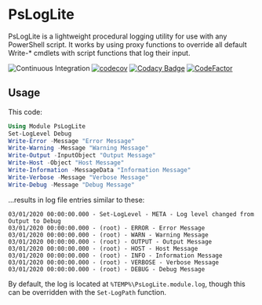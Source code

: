 # PsLogLite
PsLogLite is a lightweight procedural logging utility for use with any PowerShell script. It works by using proxy functions to override all default Write-* cmdlets with script functions that log their input.

![Continuous Integration](https://github.com/leojackson/PsLogLite/workflows/Continuous%20Integration/badge.svg) [![codecov](https://codecov.io/gh/leojackson/psloglite/branch/master/graph/badge.svg)](https://codecov.io/gh/leojackson/psloglite) [![Codacy Badge](https://api.codacy.com/project/badge/Grade/f98f28f3c9404f6a83e91ea9f0fe60c0)](https://www.codacy.com/manual/leojackson/PsLogLite?utm_source=github.com&amp;utm_medium=referral&amp;utm_content=leojackson/PsLogLite&amp;utm_campaign=Badge_Grade) [![CodeFactor](https://www.codefactor.io/repository/github/leojackson/psloglite/badge)](https://www.codefactor.io/repository/github/leojackson/psloglite)

## Usage
This code:
```powershell
Using Module PsLogLite
Set-LogLevel Debug
Write-Error -Message "Error Message"
Write-Warning -Message "Warning Message"
Write-Output -InputObject "Output Message"
Write-Host -Object "Host Message"
Write-Information -MessageData "Information Message"
Write-Verbose -Message "Verbose Message"
Write-Debug -Message "Debug Message"
```
...results in log file entries similar to these:
```text
03/01/2020 00:00:00.000 - Set-LogLevel - META - Log level changed from Output to Debug
03/01/2020 00:00:00.000 - (root) - ERROR - Error Message
03/01/2020 00:00:00.000 - (root) - WARN - Warning Message
03/01/2020 00:00:00.000 - (root) - OUTPUT - Output Message
03/01/2020 00:00:00.000 - (root) - HOST - Host Message
03/01/2020 00:00:00.000 - (root) - INFO - Information Message
03/01/2020 00:00:00.000 - (root) - VERBOSE - Verbose Message
03/01/2020 00:00:00.000 - (root) - DEBUG - Debug Message
```
By default, the log is located at `%TEMP%\PsLogLite.module.log`, though this can be overridden with the `Set-LogPath` function.
